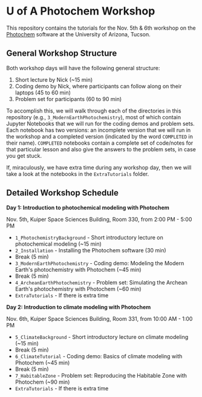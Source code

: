 # U of A Photochem Workshop

This repository contains the tutorials for the Nov. 5th & 6th workshop on the [Photochem](https://github.com/Nicholaswogan/photochem) software at the University of Arizona, Tucson.

## General Workshop Structure

Both workshop days will have the following general structure:

1. Short lecture by Nick (~15 min)
2. Coding demo by Nick, where participants can follow along on their laptops (45 to 60 min)
3. Problem set for participants (60 to 90 min)

To accomplish this, we will walk through each of the directories in this repository (e.g., `3_ModernEarthPhotochemistry`), most of which contain Jupyter Notebooks that we will run for the coding demos and problem sets. Each notebook has two versions: an incomplete version that we will run in the workshop and a completed version (indicated by the word `COMPLETED` in their name). `COMPLETED` notebooks contain a complete set of code/notes for that particular lesson and also give the answers to the problem sets, in case you get stuck. 

If, miraculously, we have extra time during any workshop day, then we will take a look at the notebooks in the `ExtraTutorials` folder.

## Detailed Workshop Schedule

**Day 1: Introduction to photochemical modeling with Photochem**

Nov. 5th, Kuiper Space Sciences Building, Room 330, from 2:00 PM - 5:00 PM

- `1_PhotochemistryBackground` - Short introductory lecture on photochemical modeling (~15 min)
- `2_Installation` - Installing the Photochem software (30 min)
- Break (5 min)
- `3_ModernEarthPhotochemistry` - Coding demo: Modeling the Modern Earth's photochemistry with Photochem (~45 min)
- Break (5 min)
- `4_ArcheanEarthPhotochemistry` - Problem set: Simulating the Archean Earth's photochemistry with Photochem (~60 min)
- `ExtraTutorials` - If there is extra time

**Day 2: Introduction to climate modeling with Photochem**

Nov. 6th, Kuiper Space Sciences Building, Room 331, from 10:00 AM - 1:00 PM

- `5_ClimateBackground` - Short introductory lecture on climate modeling (~15 min)
- Break (5 min)
- `6_ClimateTutorial` - Coding demo: Basics of climate modeling with Photochem (~45 min)
- Break (5 min)
- `7_HabitableZone` - Problem set: Reproducing the Habitable Zone with Photochem (~90 min)
- `ExtraTutorials` - If there is extra time